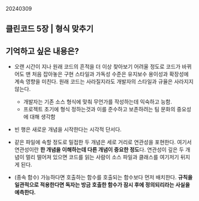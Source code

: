 20240309

## 클린코드 5장 | 형식 맞추기

## 기억하고 싶은 내용은?

- 오랜 시간이 지나 원래 코드의 흔적을 더 이상 찾아보기 어려울 정도로 코드가 바뀌어도 맨 처음 잡아놓은 구현 스타일과 가독성 수준은 유지보수 용이성과 확장성에 계속 영향을 미친다. 원래 코드는 사라질지라도 개발자의 스타일과 규율은 사라지지 않는다.

  - 개발자는 기존 소스 형식에 맞춰 무언가를 작성하는데 익숙하고 능함.
  - 프로젝트 초기에 형식 정하는것과 이를 준수하고 보존하려는 팀 문화의 중요성에 대해 생각함

- 빈 행은 새로운 개념을 시작한다는 시각적 단서다.

- 같은 파일에 속할 정도로 밀접한 두 개념은 세로 거리로 연관성을 포현한다. 여기서 연관성이란 **한 개념을 이해하는데 다른 개념이 중요한 정도**다. 연관성이 깊은 두 개념이 멀리 떨어져 있으면 코드를 읽는 사람이 소스 파일과 클래스를 여기저기 뒤지게 된다.

- (종속 함수) 가능하다면 호출하는 함수를 호출되는 함수보다 먼저 배치한다. **규칙을 일관적으로 적용한다면 독자는 방금 호출한 함수가 잠시 후에 정의되리라는 사실을 예측한다.**

